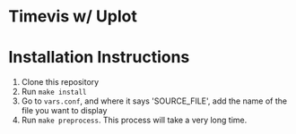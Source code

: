 # Timevis w/ Uplot

# Installation Instructions


1. Clone this repository
2. Run `make install`
3. Go to `vars.conf`, and where it says 'SOURCE\_FILE', add the name of the file you want to display
4. Run `make preprocess`. This process will take a very long time.
